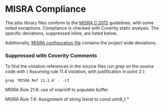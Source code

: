 # MISRA Compliance

The jobs library files conform to the [MISRA C:2012](https://www.misra.org.uk)
guidelines, with some noted exceptions. Compliance is checked with Coverity static analysis.
The specific deviations, suppressed inline, are listed below.

Additionally, [MISRA configuration file](https://github.com/aws/Jobs-for-AWS-IoT-embedded-sdk/blob/main/tools/coverity/misra.config) contains the project wide deviations.

### Suppressed with Coverity Comments
To find the violation references in the source files run grep on the source code
with ( Assuming rule 11.4 violation; with justification in point 2 ):
```
grep 'MISRA Ref 11.1.4' . -rI
```

MISRA Rule 21.6: use of snprintf to populate buffer

MISRA Rule 7.4: Assignment of string literal to const uint8_t *